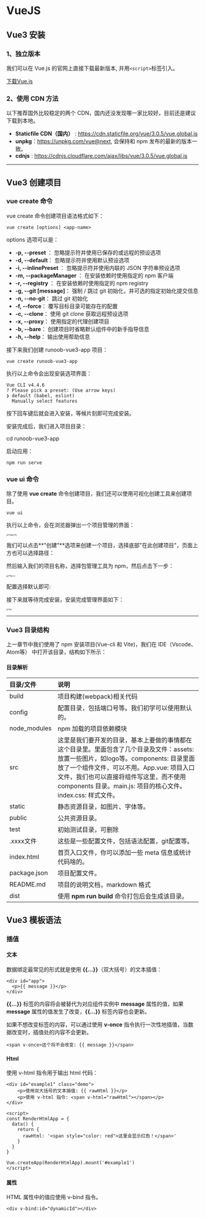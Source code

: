# VueJS



## Vue3 安装

### 1、独立版本

我们可以在 Vue.js 的官网上直接下载最新版本, 并用` <script> `标签引入。

[下载Vue.js](https://unpkg.com/vue@3.2.36/dist/vue.global.js)



### 2、使用 CDN 方法

以下推荐国外比较稳定的两个 CDN，国内还没发现哪一家比较好，目前还是建议下载到本地。

- **Staticfile CDN（国内）** : https://cdn.staticfile.org/vue/3.0.5/vue.global.js
- **unpkg**：https://unpkg.com/vue@next, 会保持和 npm 发布的最新的版本一致。
- **cdnjs** : https://cdnjs.cloudflare.com/ajax/libs/vue/3.0.5/vue.global.js



------------------------------------



## Vue3 创建项目



### vue create 命令

vue create 命令创建项目语法格式如下：

```vue
vue create [options] <app-name>
```

options 选项可以是：

- **-p, --preset <presetName>**： 忽略提示符并使用已保存的或远程的预设选项
- **-d, --default**： 忽略提示符并使用默认预设选项
- **-i, --inlinePreset <json>**： 忽略提示符并使用内联的 JSON 字符串预设选项
- **-m, --packageManager <command>**： 在安装依赖时使用指定的 npm 客户端
- **-r, --registry <url>**： 在安装依赖时使用指定的 npm registry
- **-g, --git [message]**： 强制 / 跳过 git 初始化，并可选的指定初始化提交信息
- **-n, --no-git**： 跳过 git 初始化
- **-f, --force**： 覆写目标目录可能存在的配置
- **-c, --clone**： 使用 git clone 获取远程预设选项
- **-x, --proxy**： 使用指定的代理创建项目
- **-b, --bare**： 创建项目时省略默认组件中的新手指导信息
- **-h, --help**： 输出使用帮助信息

接下来我们创建 runoob-vue3-app 项目：

```vue
vue create runoob-vue3-app
```

执行以上命令会出现安装选项界面：

```vue
Vue CLI v4.4.6
? Please pick a preset: (Use arrow keys)
❯ default (babel, eslint)
  Manually select features
```

按下回车键后就会进入安装，等候片刻即可完成安装。

安装完成后，我们进入项目目录：

cd runoob-vue3-app

启动应用：

```vue
npm run serve
```



### vue ui 命令

除了使用 **vue create** 命令创建项目，我们还可以使用可视化创建工具来创建项目。

```vue
vue ui
```

执行以上命令，会在浏览器弹出一个项目管理的界面：

<img src="https://raw.githubusercontent.com/disturb-yy/study-coding/main/img/202301132127654.jpeg" alt="img" style="zoom: 33%;" /><img src="https://raw.githubusercontent.com/disturb-yy/study-coding/main/img/202301132127961.jpeg" alt="img" style="zoom: 33%;" />

我们可以点击**"创建"**选项来创建一个项目，选择底部"在此创建项目"，页面上方也可以选择路径：

然后输入我们的项目名称，选择包管理工具为 npm，然后点击下一步：

<img src="https://raw.githubusercontent.com/disturb-yy/study-coding/main/img/202301132129921.jpeg" alt="img" style="zoom:33%;" /><img src="https://www.runoob.com/wp-content/uploads/2021/12/69A83D7A-C7FB-478B-8DA0-40BF673F160F.jpeg" alt="img" style="zoom:25%;" />

配置选择默认即可:

接下来就等待完成安装，安装完成管理界面如下：

<img src="https://www.runoob.com/wp-content/uploads/2021/12/4AE552A2-2AE4-4B23-AECA-90CE7D29C047-scaled.jpeg" alt="img" style="zoom:33%;" />



--------------------------



### Vue3 目录结构

上一章节中我们使用了 npm 安装项目(Vue-cli 和 Vite)，我们在 IDE（Vscode、Atom等） 中打开该目录，结构如下所示：



#### 目录解析

| 目录/文件    | 说明                                                         |
| :----------- | :----------------------------------------------------------- |
| build        | 项目构建(webpack)相关代码                                    |
| config       | 配置目录，包括端口号等。我们初学可以使用默认的。             |
| node_modules | npm 加载的项目依赖模块                                       |
| src          | 这里是我们要开发的目录，基本上要做的事情都在这个目录里。里面包含了几个目录及文件：assets: 放置一些图片，如logo等。components: 目录里面放了一个组件文件，可以不用。App.vue: 项目入口文件，我们也可以直接将组件写这里，而不使用 components 目录。main.js: 项目的核心文件。index.css: 样式文件。 |
| static       | 静态资源目录，如图片、字体等。                               |
| public       | 公共资源目录。                                               |
| test         | 初始测试目录，可删除                                         |
| .xxxx文件    | 这些是一些配置文件，包括语法配置，git配置等。                |
| index.html   | 首页入口文件，你可以添加一些 meta 信息或统计代码啥的。       |
| package.json | 项目配置文件。                                               |
| README.md    | 项目的说明文档，markdown 格式                                |
| dist         | 使用 **npm run build** 命令打包后会生成该目录。              |





## Vue3 模板语法



### 插值



#### 文本

数据绑定最常见的形式就是使用 **{{...}}**（双大括号）的文本插值：

```vue
<div id="app">
  <p>{{ message }}</p>
</div>
```

**{{...}}** 标签的内容将会被替代为对应组件实例中 **message** 属性的值，如果 **message** 属性的值发生了改变，**{{...}}** 标签内容也会更新。

如果不想改变标签的内容，可以通过使用 **v-once** 指令执行一次性地插值，当数据改变时，插值处的内容不会更新。

```vue
<span v-once>这个将不会改变: {{ message }}</span>
```



#### Html

使用 v-html 指令用于输出 html 代码：

```vue
<div id="example1" class="demo">
    <p>使用双大括号的文本插值: {{ rawHtml }}</p>
    <p>使用 v-html 指令: <span v-html="rawHtml"></span></p>
</div>
 
<script>
const RenderHtmlApp = {
  data() {
    return {
      rawHtml: '<span style="color: red">这里会显示红色！</span>'
    }
  }
}
 
Vue.createApp(RenderHtmlApp).mount('#example1')
</script>
```



#### 属性

HTML 属性中的值应使用 v-bind 指令。

```vue
<div v-bind:id="dynamicId"></div>
```



